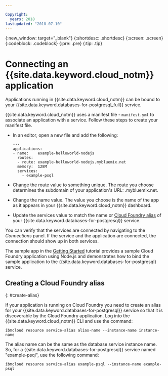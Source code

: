 ```yaml
---

Copyright:
  years: 2018
lastupdated: "2018-07-10"
---
```


{:new_window: target="_blank"}
{:shortdesc: .shortdesc}
{:screen: .screen}
{:codeblock: .codeblock}
{:pre: .pre}
{:tip: .tip}

# Connecting an {{site.data.keyword.cloud_notm}} application

Applications running in {{site.data.keyword.cloud_notm}} can be bound to your {{site.data.keyword.databases-for-postgresql_full}} service. 

{{site.data.keyword.cloud_notm}} uses a manifest file - `manifest.yml` to associate an application with a service. Follow these steps to create your manifest file.
- In an editor, open a new file and add the following:
  ```
  ---
  applications:
  - name:    example-helloworld-nodejs
    routes:
    - route: example-helloworld-nodejs.mybluemix.net
    memory:  128M
    services:
      - example-psql
  ```

- Change the route value to something unique. The route you choose determines the subdomain of your application's URL: <host>.mybluemix.net.
- Change the name value. The value you choose is the name of the app as it appears in your {{site.data.keyword.cloud_notm}} dashboard.
- Update the services value to match the name or [Cloud Foundry alias](#create-alias) of your {{site.data.keyword.databases-for-postgresql}} service.

You can verify that the services are connected by navigating to the _Connections_ panel. If the service and the application are connected, the connection should show up in both services.

The sample app in the [Getting Started](./getting-started.html) tutorial provides a sample Cloud Foundry application using Node.js and demonstrates how to bind the sample application to the {{site.data.keyword.databases-for-postgresql} service.

## Creating a Cloud Foundry alias
{: #create-alias}

If your application is running on Cloud Foundry you need to create an alias for your {{site.data.keyword.databases-for-postgresql}} service so that it is discoverable by the Cloud Foundry application. Log into the {{site.data.keyword.cloud_notm}} CLI and use the command:

`ibmcloud resource service-alias alias-name --instance-name instance-name`

The alias name can be the same as the database service instance name. So, for a {{site.data.keyword.databases-for-postgresql}} service named "example-psql", use the following command:

`ibmcloud resource service-alias example-psql --instance-name example-psql`





